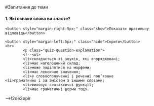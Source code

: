 #Запитання до теми

<div>
    <h4 class="question">1.	Які ознаки слова ви знаєте?</h4>
    
    <button style="margin-right:5px;" class="show">Показати правильну відповідь</button>
    
    <button style="margin-left:5px;" class="hide">Скрити</button>
    <br>
            <p class="quiz-question-explanation">
            <!--<ol>
            <li>складається зi звукiв, якi впорядкованi;
            <li>має наголошений склад;
            <li>може подiлятися на морфеми;
            <li>має лексичне значення;
            <li>у словосполученнi i реченнi пов’язане                    <li>граматично i за змiстом з iншими словами;
            <li>виконує синтаксичнi функцiї;
            <li>має граматичнi форми тощо.
</ol>-->!2oe2opir</p>
</div>
